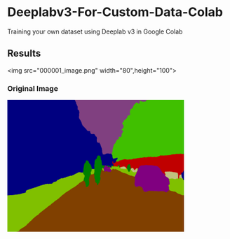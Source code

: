 # Deeplabv3-For-Custom-Data-Colab
Training your own dataset using Deeplab v3 in Google Colab







## Results




<img src="000001_image.png" width="80",height="100">











### Original Image
<img src="000001_prediction.png" width="80%">
